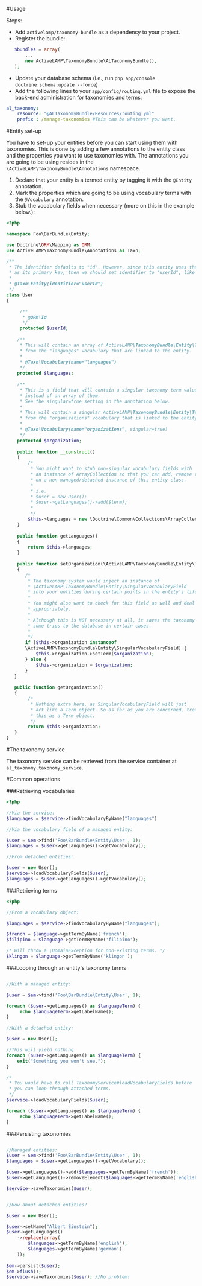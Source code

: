 #Usage

Steps:

* Add `activelamp/taxonomy-bundle` as a dependency to your project.
* Register the bundle:

```php
   $bundles = array(
       ...
       new ActiveLAMP\TaxonomyBundle\ALTaxonomyBundle(),
   );
```

* Update your database schema (i.e., run `php app/console doctrine:schema:update --force`)
* Add the following lines to your `app/config/routing.yml` file to expose the back-end administration for taxonomies and terms:

```yml
al_taxonomy:
    resource: "@ALTaxonomyBundle/Resources/routing.yml"
    prefix : /manage-taxonomies #This can be whatever you want.
```

#Entity set-up

You have to set-up your entities before you can start using them with taxonomies. This is done by adding a few annotations to the entity class and the properties you want to use taxonomies with. The annotations you are going to be using resides in the `\ActiveLAMP\TaxonomyBundle\Annotations` namespace.

1. Declare that your entity is a termed entity by tagging it with the `@Entity` annotation.
2. Mark the properties which are going to be using vocabulary terms with the `@Vocabulary` annotation.
3. Stub the vocabulary fields when necessary (more on this in the example below.):

```php
<?php

namespace Foo\BarBundle\Entity;

use Doctrine\ORM\Mapping as ORM;
use ActiveLAMP\TaxonomyBundle\Annotations as Taxn;

/**
 * The identifier defaults to "id". However, since this entity uses the userId field
 * as its primary key, then we should set identifier to "userId", like below:
 * 
 * @Taxn\Entity(identifier="userId")
 */
class User
{

     /**
      * @ORM\Id
      */
     protected $userId;
    
    /**
     * This will contain an array of ActiveLAMP\TaxonomyBundle\Entity\Term objects 
     * from the "languages" vocabulary that are linked to the entity.
     *
     * @Taxn\Vocabulary(name="languages")
     */
    protected $languages;
   
    /**
     * This is a field that will contain a singular taxonomy term value instead
     * instead of an array of them. 
     * See the singular=true setting in the annotation below.
     *
     * This will contain a singular ActiveLAMP\TaxonomyBundle\Entity\Term object
     * from the "organizations" vocabulary that is linked to the entity.
     * 
     * @Taxn\Vocabulary(name="organizations", singular=true)
     */
    protected $organization;
   
    public function __construct()
    {
        /*
         * You might want to stub non-singular vocabulary fields with 
         * an instance of ArrayCollection so that you can add, remove terms 
         * on a non-managed/detached instance of this entity class.
         * 
         * i.e. 
         * $user = new User();
         * $user->getLanguages()->add($term);
         * 
         */
        $this->languages = new \Doctrine\Common\Collections\ArrayCollection();
    }
   
    public function getLanguages()
    {
        return $this->languages;
    }
   
    public function setOrganization(\ActiveLAMP\TaxonomyBundle\Entity\Term $organization)
    {
       /*
        * The taxonomy system would inject an instance of
        * \ActiveLAMP\TaxonomyBundle\Entity\SingularVocabularyField
        * into your entities during certain points in the entity's lifecycle.
        *
        * You might also want to check for this field as well and deal with terms
        * appropriately.
        *
        * Although this is NOT necessary at all, it saves the taxonomy system
        * some trips to the database in certain cases.
        *
        */
       if ($this->organization instanceof
       \ActiveLAMP\TaxonomyBundle\Entity\SingularVocabularyField) {
           $this->organization->setTerm($organization);
       } else {
           $this->organization = $organization;
       }
   }
   
   public function getOrganization()
   {
        /*
         * Nothing extra here, as SingularVocabularyField will just
         * act like a Term object. So as far as you are concerned, treat
         * this as a Term object.
         */
        return $this->organization;
   }
}
```

#The taxonomy service

The taxonomy service can be retrieved from the service container at `al_taxonomy.taxonomy_service`.

#Common operations

###Retrieving vocabularies

```php
<?php

//Via the service:
$languages = $service->findVocabularyByName("languages")

//Via the vocabulary field of a managed entity:

$user = $em->find('Foo\BarBundle\Entity\User', 1);
$languages = $user->getLanguages()->getVocabulary();

//From detached entities:

$user = new User();
$service->loadVocabularyFields($user);
$languages = $user->getLanguages()->getVocabulary();
```

###Retrieving terms

```php
<?php

//From a vocabulary object:

$languages = $service->findVocabularyByName("languages");

$french = $language->getTermByName('french');
$filipino = $language->getTermByName('filipino');

/* Will throw a \DomainException for non-existing terms. */
$klingon = $language->getTermByName('klingon'); 
```
###Looping through an entity's taxonomy terms

```php

//With a managed entity:

$user = $em->find('Foo\BarBundle\Entity\User', 1);

foreach ($user->getLanguages() as $languageTerm) {
     echo $languageTerm->getLabelName();
}

//With a detached entity:

$user = new User();

//This will yield nothing.
foreach ($user->getLanguages() as $languageTerm) {
    exit("Something you won't see.");
}

/*
 * You would have to call TaxonomyService#loadVocabularyFields before 
 * you can loop through attached terms.
 */
$service->loadVocabularyFields($user);

foreach ($user->getLanguages() as $languageTerm) {
     echo $languageTerm->getLabelName();
}

```

###Persisting taxonomies

```php

//Managed entities:
$user = $em->find('Foo\BarBundle\Entity\User', 1);
$languages = $user->getLanguages()->getVocabulary();

$user->getLanguages()->add($languages->getTermByName('french'));
$user->getLanguages()->removeElement($languages->getTermByName('english'));

$service->saveTaxonomies($user);


//How about detached entities?

$user = new User();

$user->setName("Albert Einstein");
$user->getLanguages()
    ->replace(array(
        $languages->getTermByName('english'), 
        $languages->getTermByName('german')
    ));
    
$em->persist($user);
$em->flush();
$service->saveTaxonomies($user); //No problem!

```
